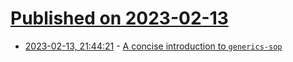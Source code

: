 # [Published on 2023-02-13](index.md)

* [2023-02-13, 21:44:21](https://lobste.rs/s/rlxh4f/concise_introduction_generics_sop) - [A concise introduction to `generics-sop`](https://srid.ca/generics-sop-intro)
